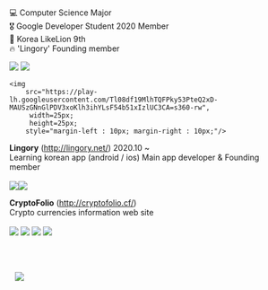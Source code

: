 💻 Computer Science Major <br>
🎖 Google Developer Student 2020 Member<br>
🦁 Korea LikeLion 9th <br>
🔥 'Lingory' Founding member
<br>

 
<img src="https://img.shields.io/badge/Flutter-3766AB?style=flat-square&logo=flutter&logoColor=white"/></a> <img src="https://img.shields.io/badge/Dart-3766AB?style=flat-square&logo=dart&logoColor=white"/></a> 


    <img 
        src="https://play-lh.googleusercontent.com/Tl08df19MlhTQFPky53PteQ2xD-MAUSzGNnGlPDV3xoKlh3ihYLsF54b51xIzlUC3CA=s360-rw",
         width=25px;
         height=25px;
        style="margin-left : 10px; margin-right : 10px;"/>

 <b>Lingory</b> (http://lingory.net/) 2020.10 ~ <br>
Learning korean app (android / ios)
Main app developer & Founding member
<br>
<br>
<img src="https://img.shields.io/badge/React-3766AB?style=flat-square&logo=React&logoColor=white"/><img src="https://img.shields.io/badge/JavaScript-3766AB?style=flat-square&logo=JavaScript&logoColor=white"/></a> 

 <b>CryptoFolio</b> (http://cryptofolio.cf/) <br>
Crypto currencies information web site
<br><br>
<img src="https://img.shields.io/badge/Django-3766AB?style=flat-square&logo=Django&logoColor=white"/></a> <img src="https://img.shields.io/badge/Python-3766AB?style=flat-square&logo=Python&logoColor=white"/></a> <img src="https://img.shields.io/badge/Firebase-3766AB?style=flat-square&logo=Firebase&logoColor=white"/></a> <img src="https://img.shields.io/badge/JAVA-3766AB?style=flat-square&logo=JAVA&logoColor=white"/></a>
<br>



<br><br>

<a href="https://muhly.tistory.com/">
    <img 
        src="http://img.shields.io/badge/-Tech%20Blog-655ced?style=flat&logo=github&link=https://muhly.tistory.com/"
        style="height : auto; margin-left : 10px; margin-right : 10px;"/>
</a>
